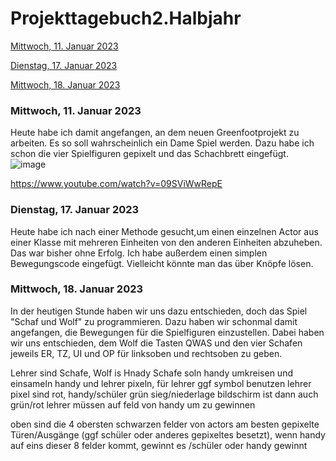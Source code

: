 # Projekttagebuch2.Halbjahr

[Mittwoch, 11. Januar 2023](#1)

[Dienstag, 17. Januar 2023](#2)

[Mittwoch, 18. Januar 2023](#3)



### <a name="1"></a>Mittwoch, 11. Januar 2023
Heute habe ich damit angefangen, an dem neuen Greenfootprojekt zu arbeiten. Es so soll wahrscheinlich ein Dame Spiel werden. Dazu habe ich schon die vier Spielfiguren gepixelt und das Schachbrett eingefügt.
![image](https://user-images.githubusercontent.com/111414678/211747398-fd8f5111-25e3-4922-9c60-048833a04172.png)

https://www.youtube.com/watch?v=09SViWwRepE

### <a name="2"></a>Dienstag, 17. Januar 2023
Heute habe ich nach einer Methode gesucht,um einen einzelnen Actor aus einer Klasse mit mehreren Einheiten von den anderen Einheiten abzuheben. Das war bisher ohne Erfolg.
Ich habe außerdem einen simplen Bewegungscode eingefügt.
Vielleicht könnte man das über Knöpfe lösen.

### <a name="3"></a>Mittwoch, 18. Januar 2023
In der heutigen Stunde haben wir uns dazu entschieden, doch das Spiel "Schaf und Wolf" zu programmieren. Dazu haben wir schonmal damit angefangen, die Bewegungen für die Spielfiguren einzustellen. Dabei haben wir uns entschieden, dem Wolf die Tasten QWAS und den vier Schafen jeweils ER, TZ, UI und OP für linksoben und rechtsoben zu geben.

Lehrer sind Schafe, Wolf is Hnady 
Schafe soln handy umkreisen und einsameln
handy und lehrer pixeln, für lehrer ggf symbol benutzen
lehrer pixel sind rot, handy/schüler grün
sieg/niederlage bildschirm ist dann auch grün/rot
lehrer müssen auf feld von handy um zu gewinnen

oben sind die 4 obersten schwarzen felder von actors am besten gepixelte Türen/Ausgänge (ggf schüler oder anderes gepixeltes besetzt), wenn handy auf eins dieser 8 felder kommt, gewinnt es /schüler oder handy gewinnt
